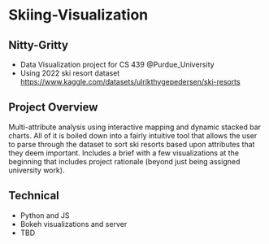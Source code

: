 # Skiing-Visualization
## Nitty-Gritty
- Data Visualization project for CS 439 @Purdue_University
- Using 2022 ski resort dataset https://www.kaggle.com/datasets/ulrikthygepedersen/ski-resorts
## Project Overview
Multi-attribute analysis using interactive mapping and dynamic stacked bar charts. All of it is boiled down into a fairly intuitive tool that allows the user to parse through the dataset to sort ski resorts based upon attributes that they deem important. Includes a brief with a few visualizations at the beginning that includes project rationale (beyond just being assigned university work).
## Technical
- Python and JS
- Bokeh visualizations and server
- TBD
